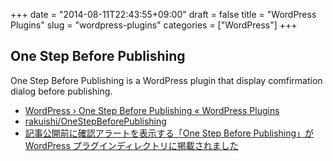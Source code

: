 +++
date = "2014-08-11T22:43:55+09:00"
draft = false
title = "WordPress Plugins"
slug = "wordpress-plugins"
categories = ["WordPress"]
+++

<h2>One Step Before Publishing</h2>

One Step Before Publishing is a WordPress plugin that display comfirmation dialog before publishing.

<ul>
<li><a href="http://wordpress.org/plugins/one-step-before-publishing/" target="_blank">WordPress › One Step Before Publishing « WordPress Plugins</a></li>
<li><a href="https://github.com/rakuishi/OneStepBeforePublishing" target="_blank">rakuishi/OneStepBeforePublishing</a></li>
<li><a href="http://rakuishi.com/archives/6736" target="_blank">記事公開前に確認アラートを表示する「One Step Before Publishing」が WordPress プラグインディレクトリに掲載されました</a></li>
</ul>
